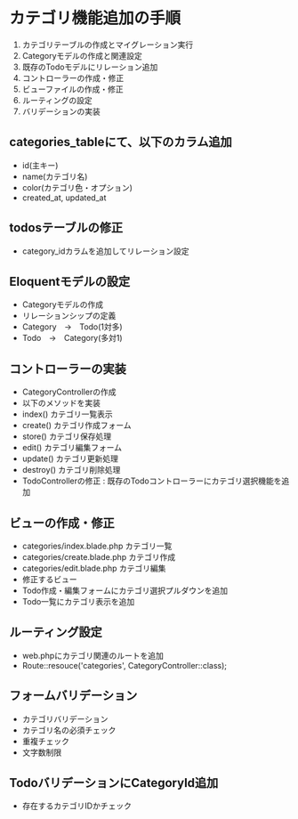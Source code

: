 # カテゴリ機能追加の手順
 1. カテゴリテーブルの作成とマイグレーション実行
 2. Categoryモデルの作成と関連設定
 3. 既存のTodoモデルにリレーション追加
 4. コントローラーの作成・修正
 5. ビューファイルの作成・修正
 6. ルーティングの設定
 7. バリデーションの実装

## categories_tableにて、以下のカラム追加
 - id(主キー)
 - name(カテゴリ名)
 - color(カテゴリ色・オプション)
 - created_at, updated_at

## todosテーブルの修正
 - category_idカラムを追加してリレーション設定

## Eloquentモデルの設定
 - Categoryモデルの作成
 - リレーションシップの定義
  - Category　→　Todo(1対多)
  - Todo　→　Category(多対1)

## コントローラーの実装
 - CategoryControllerの作成
 - 以下のメソッドを実装
  - index()  カテゴリ一覧表示
  - create()  カテゴリ作成フォーム
  - store()  カテゴリ保存処理
  - edit()  カテゴリ編集フォーム
  - update()  カテゴリ更新処理
  - destroy()  カテゴリ削除処理
 - TodoControllerの修正 : 既存のTodoコントローラーにカテゴリ選択機能を追加

 ## ビューの作成・修正
  - categories/index.blade.php  カテゴリ一覧
  - categories/create.blade.php  カテゴリ作成
  - categories/edit.blade.php  カテゴリ編集
  - 修正するビュー
   - Todo作成・編集フォームにカテゴリ選択プルダウンを追加
   - Todo一覧にカテゴリ表示を追加

## ルーティング設定
 - web.phpにカテゴリ関連のルートを追加
  - Route::resouce('categories', CategoryController::class);

## フォームバリデーション
 - カテゴリバリデーション
  - カテゴリ名の必須チェック
  - 重複チェック
  - 文字数制限

## TodoバリデーションにCategoryId追加
 - 存在するカテゴリIDかチェック